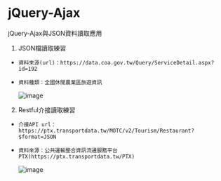 # jQuery-Ajax
jQuery-Ajax與JSON資料讀取應用
1. JSON檔讀取練習
-     資料來源(url)：https://data.coa.gov.tw/Query/ServiceDetail.aspx?id=192
-     資料種類：全國休閒農業區旅遊資訊

  
  ![image](https://github.com/Josephine-M-Li/jQuery-Ajax/assets/77156174/27151a62-d4ae-4282-8b1c-473baf6d6922)

  
2. Restful介接讀取練習
-     介接API url：https://ptx.transportdata.tw/MOTC/v2/Tourism/Restaurant?$format=JSON
-     資料來源：公共運輸整合資訊流通服務平台PTX(https://ptx.transportdata.tw/PTX)


  ![image](https://github.com/Josephine-M-Li/jQuery-Ajax/assets/77156174/3995e36b-b21d-4067-9341-4ff25445f073)
